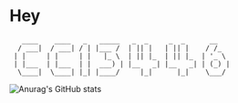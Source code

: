 # Hey 
```
   ____    ____   _   _____   _  _     _  _      __   
  / ___|  / ___| / | |___ /  | || |   | || |    / /_  
 | |     | |     | |   |_ \  | || |_  | || |_  | '_ \ 
 | |___  | |___  | |  ___) | |__   _| |__   _| | (_) |
  \____|  \____| |_| |____/     |_|      |_|    \___/                                                    
```
![Anurag's GitHub stats](https://github-readme-stats.vercel.app/api?username=cc13446&show_icons=true&theme=radical)
